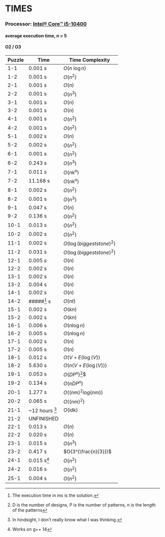 # TIMES
### **Processor:** [Intel® Core™ i5-10400](https://www.intel.com/content/www/us/en/products/sku/199271/intel-core-i510400-processor-12m-cache-up-to-4-30-ghz/specifications.html)
#### average execution time, n = 5
#### O2 / O3
|Puzzle|Time|Time Complexity|
|---|---|---|
|1-1|0.001 s|$O(n\ \log{n})$|
|1-2|0.001 s|$O(n^2)$|
|2-1|0.001 s|$O(n)$|
|2-2|0.001 s|$O(n^3)$|
|3-1|0.001 s|$O(n)$|
|3-2|0.001 s|$O(n)$|
|4-1|0.001 s|$O(n^2)$|
|4-2|0.001 s|$O(n^2)$|
|5-1|0.002 s|$O(n)$|
|5-2|0.002 s|$O(n^2)$|
|6-1|0.001 s|$O(n^2)$|
|6-2|0.243 s|$O(n^3)$|
|7-1|0.011 s|$O(nk^{n})$|
|7-2|11.168 s|$O(nk^{n})$|
|8-1|0.002 s|$O(n^2)$|
|8-2|0.001 s|$O(n^3)$|
|9-1|0.047 s|$O(n)$|
|9-2|0.136 s|$O(n^2)$|
|10-1|0.013 s|$O(n^2)$|
|10-2|0.002 s|$O(n^2)$|
|11-1|0.002 s|$O(\log(biggest stone)^2)$|
|11-2|0.031 s|$O(\log(biggest stone)^2)$|
|12-1|0.005 s|$O(n)$|
|12-2|0.002 s|$O(n)$|
|13-1|0.002 s|$O(n)$|
|13-2|0.004 s|$O(n)$|
|14-1|0.002 s|$O(n)$|
|14-2|#####[^1] s|$O(nt)$| 
|15-1|0.002 s|$O(kn)$|
|15-2|0.002 s|$O(kn)$|
|16-1|0.006 s|$O(n\log{n})$|
|16-2|0.005 s|$O(n\log{n})$|
|17-1|0.002 s|$O(n)$|
|17-2|0.005 s|$O(n)$|
|18-1|0.012 s|$O(V+E(\log(V))$|
|18-2|5.630 s|$O(n(V+E(\log(V)))$|
|19-1|0.053 s|$O(DP^n)$[^2]$|
|19-2|0.134 s|$O(nDP^n)$|
|20-1|1.277 s|$O((nm)^2 log(nm))$|
|20-2|0.065 s|$O((nm)^2)$|
|21-1|~12 hours [^3]|$O(\text{idk})$|
|21-2|UNFINISHED|
|22-1|0.013 s|$O(n)$|
|22-2|0.020 s|$O(n)$|
|23-1|0.015 s|$O(n^3)$|
|23-2|0.417 s|$O(3^{\frac{n}{3}})$|
|24-1|0.015 s[^4]|$O(n^2)$|
|24-2|0.016 s|$O(n^2)$|
|25-1|0.004 s|$O(n^2)$|

[^1]: The execution time in ms is the solution.
[^2]: D is the number of designs, P is the number of patterns, n is the length of the patterns
[^3]: In hindsight, I don't really know what I was thinking.
[^4]: Works on g++ 14
